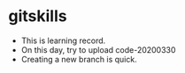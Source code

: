 # gitskills

- This is learning record.
- On this day, try to upload code-20200330
- Creating a new branch is quick. 
